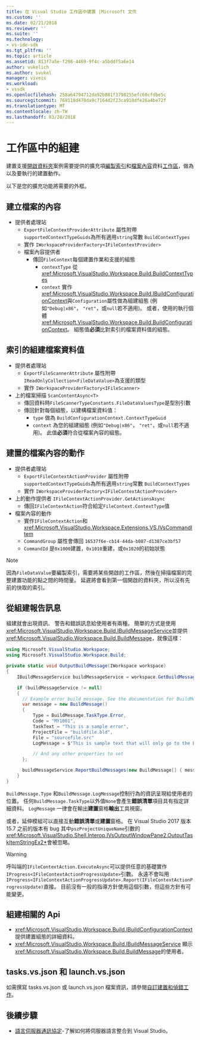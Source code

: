 ```yaml
---
title: 在 Visual Studio 工作區中建置 |Microsoft 文件
ms.custom: ''
ms.date: 02/21/2018
ms.reviewer: ''
ms.suite: ''
ms.technology:
- vs-ide-sdk
ms.tgt_pltfrm: ''
ms.topic: article
ms.assetid: 813f7a5e-f298-4469-9f4c-a5bddf5a6e14
author: vukelich
ms.author: svukel
manager: viveis
ms.workload:
- vssdk
ms.openlocfilehash: 258a64794712da92b881f3798255efc60cfdbe5c
ms.sourcegitcommit: 768118d470da9c7164d2f23ca918dfe26a4be72f
ms.translationtype: MT
ms.contentlocale: zh-TW
ms.lasthandoff: 03/28/2018
---
```

# <a name="workspace-build"></a>工作區中的組建

建置支援[開啟資料夾](../ide/develop-code-in-visual-studio-without-projects-or-solutions.md)案例需要提供的擴充項[編製索引](workspace-indexing.md)和[檔案內容](workspace-file-contexts.md)資料[工作區](workspaces.md)，做為以及要執行的建置動作。

以下是您的擴充功能將需要的外框。

## <a name="build-file-context"></a>建立檔案的內容

- 提供者處理站
  - `ExportFileContextProviderAttribute` 屬性附帶`supportedContextTypeGuids`為所有適用`string`常數 `BuildContextTypes`
  - 實作 `IWorkspaceProviderFactory<IFileContextProvider>`
  - 檔案內容提供者
    - 傳回`FileContext`每個建置作業和支援的組態
      - `contextType` 從 <xref:Microsoft.VisualStudio.Workspace.Build.BuildContextTypes>
      - `context` 實作<xref:Microsoft.VisualStudio.Workspace.Build.IBuildConfigurationContext>與`Configuration`屬性做為組建組態 (例如`"Debug|x86"`， `"ret"`，或`null`若不適用)。 或者，使用的執行個體<xref:Microsoft.VisualStudio.Workspace.Build.BuildConfigurationContext>。 組態值**必須**比對索引的檔案資料值的組態。

## <a name="indexed-build-file-data-value"></a>索引的組建檔案資料值

- 提供者處理站
  - `ExportFileScannerAttribute` 屬性附帶`IReadOnlyCollection<FileDataValue>`為支援的類型
  - 實作 `IWorkspaceProviderFactory<IFileScanner>`
- 上的檔案掃描 `ScanContentAsync<T>`
  - 傳回資料時`FileScannerTypeConstants.FileDataValuesType`是型別引數
  - 傳回針對每個組態，以建構檔案資料值：
    - `type` 做為 `BuildConfigurationContext.ContextTypeGuid`
    - `context` 為您的組建組態 (例如`"Debug|x86"`， `"ret"`，或`null`若不適用)。 此值**必須**符合從檔案內容的組態。

## <a name="build-file-context-action"></a>建置的檔案內容的動作

- 提供者處理站
  - `ExportFileContextActionProvider` 屬性附帶`supportedContextTypeGuids`為所有適用`string`常數 `BuildContextTypes`
  - 實作 `IWorkspaceProviderFactory<IFileContextActionProvider>`
- 上的動作提供者 `IFileContextActionProvider.GetActionsAsync`
  - 傳回`IFileContextAction`符合給定`FileContext.ContextType`值
- 檔案內容的動作
  - 實作`IFileContextAction`和 <xref:Microsoft.VisualStudio.Workspace.Extensions.VS.IVsCommandItem>
  - `CommandGroup` 屬性會傳回 `16537f6e-cb14-44da-b087-d1387ce3bf57`
  - `CommandId` 是`0x1000`建置，`0x1010`重建，或`0x1020`的初始狀態

>[!NOTE]
>因為`FileDataValue`要編製索引，需要將某些開啟的工作區，然後在掃描檔案的完整建置功能的點之間的時間量。 延遲將會看到第一個開啟的資料夾，所以沒有先前的快取的索引。

## <a name="reporting-messages-from-a-build"></a>從組建報告訊息

組建就會出現資訊、 警告和錯誤訊息給使用者有兩種。 簡單的方式是使用<xref:Microsoft.VisualStudio.Workspace.Build.IBuildMessageService>並提供<xref:Microsoft.VisualStudio.Workspace.Build.BuildMessage>，就像這樣：

```csharp
using Microsoft.VisualStudio.Workspace;
using Microsoft.VisualStudio.Workspace.Build;

private static void OutputBuildMessage(IWorkspace workspace)
{
    IBuildMessageService buildMessageService = workspace.GetBuildMessageService();

    if (buildMessageService != null)
    {
      // Example error build message. See the documentation for BuildMessage for more information.
      var message = new BuildMessage()
      {
          Type = BuildMessage.TaskType.Error,
          Code = "MY1001",
          TaskText = "This is a sample error",
          ProjectFile = "buildfile.bld",
          File = "sourcefile.src"
          LogMessage = $"This is sample text that will only go to the Build output window pane.\n"

          // And any other properties to set
      };

      buildMessageService.ReportBuildMessages(new BuildMessage[] { message });
    }
}
```

`BuildMessage.Type` 和`BuildMessage.LogMessage`控制行為的資訊呈現給使用者的位置。 任何`BuildMessage.TaskType`以外值`None`會產生**錯誤清單**項目具有指定詳細資料。 `LogMessage` 一律會在輸出**建置**窗格**輸出**工具視窗。

或者，延伸模組可以直接互動**錯誤清單**或**建置**窗格。 在 Visual Studio 2017 版本 15.7 之前的版本有 bug 其中`pszProjectUniqueName`引數的<xref:Microsoft.VisualStudio.Shell.Interop.IVsOutputWindowPane2.OutputTaskItemStringEx2*>會被忽略。

>[!WARNING]
>呼叫端的`IFileContextAction.ExecuteAsync`可以提供任意的基礎實作`IProgress<IFileContextActionProgressUpdate>`引數。 永遠不會叫用`IProgress<IFileContextActionProgressUpdate>.Report(IFileContextActionProgressUpdate)`直接。 目前沒有一般的指導方針使用這個引數，但這些方針有可能變更。

## <a name="build-related-apis"></a>組建相關的 Api

- <xref:Microsoft.VisualStudio.Workspace.Build.IBuildConfigurationContext> 提供建置組態的詳細資料。
- <xref:Microsoft.VisualStudio.Workspace.Build.IBuildMessageService> 顯示<xref:Microsoft.VisualStudio.Workspace.Build.BuildMessage>的使用者。

## <a name="tasksvsjson-and-launchvsjson"></a>tasks.vs.json 和 launch.vs.json

如需撰寫 tasks.vs.json 或 launch.vs.json 檔案資訊，請參閱[自訂建置和偵錯工作](../ide/customize-build-and-debug-tasks-in-visual-studio.md)。

## <a name="next-steps"></a>後續步驟

* [語言伺服器通訊協定](language-server-protocol.md)-了解如何將伺服器語言整合到 Visual Studio。